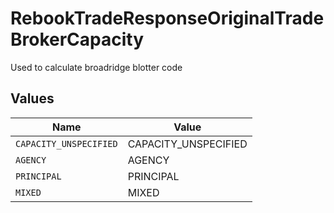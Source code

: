 # RebookTradeResponseOriginalTradeBrokerCapacity

Used to calculate broadridge blotter code


## Values

| Name                   | Value                  |
| ---------------------- | ---------------------- |
| `CAPACITY_UNSPECIFIED` | CAPACITY_UNSPECIFIED   |
| `AGENCY`               | AGENCY                 |
| `PRINCIPAL`            | PRINCIPAL              |
| `MIXED`                | MIXED                  |